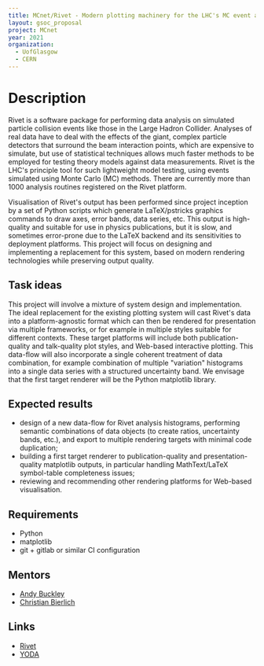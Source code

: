```yaml
---
title: MCnet/Rivet - Modern plotting machinery for the LHC's MC event analysis tool
layout: gsoc_proposal
project: MCnet
year: 2021
organization:
  - UofGlasgow
  - CERN
---
```


# Description

Rivet is a software package for performing data analysis on simulated particle collision events like those in the Large Hadron Collider. Analyses of real data have to deal with the effects of the giant, complex particle detectors that surround the beam interaction points, which are expensive to simulate, but use of statistical techniques allows much faster methods to be employed for testing theory models against data measurements. Rivet is the LHC's principle tool for such lightweight model testing, using events simulated using Monte Carlo (MC) methods. There are currently more than 1000 analysis routines registered on the Rivet platform.

Visualisation of Rivet's output has been performed since project inception by a set of Python scripts which generate LaTeX/pstricks graphics commands to draw axes, error bands, data series, etc. This output is high-quality and suitable for use in physics publications, but it is slow, and sometimes error-prone due to the LaTeX backend and its sensitivities to deployment platforms. This project will focus on designing and implementing a replacement for this system, based on modern rendering technologies while preserving output quality.


## Task ideas

This project will involve a mixture of system design and implementation. The ideal replacement for the existing plotting system will cast Rivet's data into a platform-agnostic format which can then be rendered for presentation via multiple frameworks, or for example in multiple styles suitable for different contexts. These target platforms will include both publication-quality and talk-quality plot styles, and Web-based interactive plotting. This data-flow will also incorporate a single coherent treatment of data combination, for example combination of multiple "variation" histograms into a single data series with a structured uncertainty band. We envisage that the first target renderer will be the Python matplotlib library.



## Expected results

 * design of a new data-flow for Rivet analysis histograms, performing semantic combinations of data objects (to create ratios, uncertainty bands, etc.), and export to multiple rendering targets with minimal code duplication;
 * building a first target renderer to publication-quality and presentation-quality matplotlib outputs, in particular handling MathText/LaTeX symbol-table completeness issues;
 * reviewing and recommending other rendering platforms for Web-based visualisation.


## Requirements

 * Python
 * matplotlib
 * git + gitlab or similar CI configuration

## Mentors

 * [Andy Buckley](mailto:andy.buckley@cern.ch)
 * [Christian Bierlich](mailto:xxxxx@cern.ch)

## Links

 * [Rivet](https://rivet.hepforge.org)
 * [YODA](https://yoda.hepforge.org)
